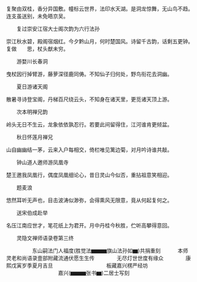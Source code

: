 <!-- { "loadSidebar": true } -->
复聚由双桂，香分异国敷。幢标云世界，法印水天湖。是洞龙惊舞，无山鸟不趋。连支虽送别，未免晤京吴。

　　复过崇安江宿大士阁次韵为六行法孙

崇江秋水碧，殿阁宿烟红。今夕黔山月，何时楚国风。诗留千古韵，话剩五更钟。复做　　思，杖头猷未穷。

　　游婺川长春洞

曳杖因行掉臂游，藤萝深径鹿同俦。不知仙子归何处，野鸟衔花去洞幽。

　　夏日游诸天阁

散暑寻诗登宝阁，丹梯百尺绕云头，不知身在诸天里，更觅诸天顶上游。

　　次本明禅兄韵

岭头无日不生云，龙象依依孰忍行。若要此间留得住，江河谁肯更倾盆。

　　秋日怀莲月禅兄

山自幽幽结一茅，云来入户每相交，倚栏唯见篱边菊，对月吟诗谁共敲。

　　钟山道人邀师游凤凰寺

楚王邀我凤凰行，偶度凤凰细论心，昔日灵山今似否，重拈祖意笑相迎。

　　题麦浪

悠然耳听无声也，目击波涛似渺弥，会得熏风无限意，竟从何起复何之。

　　送宋伯成赴举

名压江南应世才，笔花纸上为君开。月中丹桂今秋胜，伫听高攀得意回。

　　灵隐文禅师语录卷第三终

　　　　　东山嗣法门人福度(胜觉法▆▆▆旗山法孙如▆)共捐重刻
　　　本师灵老和尚语录壹部附藏流通伏愿生生传
　　　　无尽灯世世度有缘众
　　　　康熙戊寅岁季夏月吉旦
　　　　　　　　　　板藏嘉兴楞严经坊
　　　　　　　　　　嘉兴(▆▆▆张书▆)二居士写刻
